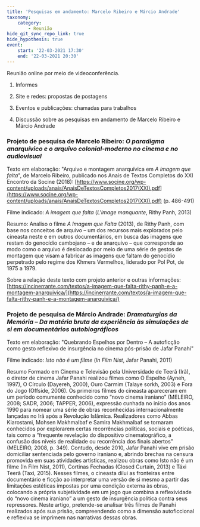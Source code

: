 ```yaml
---
title: 'Pesquisas em andamento: Marcelo Ribeiro e Márcio Andrade'
taxonomy:
    category:
        - Reunião
hide_git_sync_repo_link: true
hide_hypothesis: true
event:
    start: '22-03-2021 17:30'
    end: '22-03-2021 20:30'
---
```


Reunião online por meio de videoconferência.

1. Informes

2. Site e redes: propostas de postagens

3. Eventos e publicações: chamadas para trabalhos

4. Discussão sobre as pesquisas em andamento de Marcelo Ribeiro e Márcio Andrade

### Projeto de pesquisa de Marcelo Ribeiro: *O paradigma anarquívico e o arquivo colonial-moderno no cinema e no audiovisual*

Texto em elaboração: "Arquivo e montagem anarquívica em *A imagem que falta*", de Marcelo Ribeiro, publicado nos Anais de Textos Completos do XXI Encontro da Socine (2018): [https://www.socine.org/wp-content/uploads/anais/AnaisDeTextosCompletos2017(XXI).pdf](https://www.socine.org/wp-content/uploads/anais/AnaisDeTextosCompletos2017(XXI).pdf) (p. 486-491)

Filme indicado: *A imagem que falta* (*L'image manquante*, Rithy Panh, 2013)

Resumo:
Analiso o filme *A Imagem que Falta* (2013), de Rithy Panh, com base nos conceitos de arquivo – um dos recursos mais explorados pelo cineasta neste e em outros documentários, em busca das imagens que restam do genocídio cambojano – e de anarquivo – que corresponde ao modo como o arquivo é deslocado por meio de uma série de gestos de montagem que visam a fabricar as imagens que faltam do genocídio perpetrado pelo regime dos Khmers Vermelhos, liderado por Pol Pot, de 1975 a 1979.

Sobre a relação deste texto com projeto anterior e outras informações: [https://incinerrante.com/textos/a-imagem-que-falta-rithy-panh-e-a-montagem-anarquivica/](https://incinerrante.com/textos/a-imagem-que-falta-rithy-panh-e-a-montagem-anarquivica/)

### Projeto de pesquisa de Márcio Andrade: *Dramaturgias da Memória – Da matéria bruta da experiência às simulações de si em documentários autobiográficos*

Texto em elaboração: "Quebrando Espelhos por Dentro – A autoficção como gesto reflexivo de insurgência no cinema pós-prisão de Jafar Panahi"

Filme indicado: *Isto não é um filme* (*In Film Nist*, Jafar Panahi, 2011)

Resumo
Formado em Cinema e Televisão pela Universidade de Teerã (Irã), o diretor de cinema Jafar Panahi realizou filmes como O Espelho (Ayneh, 1997), O Círculo (Dayereh, 2000), Ouro Carmim (Talaye sorkh, 2003) e Fora do Jogo (Offside, 2006). Os primeiros filmes do cineasta apareceram em um período comumente conhecido como “novo cinema iraniano” (MELEIRO, 2008; SADR, 2006; TAPPER, 2006), expressão cunhada no início dos anos 1990 para nomear uma série de obras reconhecidas internacionalmente lançadas no Irã após a Revolução Islâmica. Realizadores como Abbas Kiarostami, Mohsen Makhmalbaf e Samira Makhmalbaf se tornaram conhecidos por explorarem certas recorrências políticas, sociais e poéticas, tais como a “frequente revelação do dispositivo cinematográfico, a confusão dos níveis de realidade ou recorrência dos finais abertos” (MELEIRO, 2008, p. 349). Contudo, desde 2010, Jafar Panahi vive em prisão domiciliar sentenciada pelo governo iraniano e, abrindo brechas na censura promovida em suas atividades artísticas, realizou obras como Isto não é um filme (In Film Nist, 2011), Cortinas Fechadas (Closed Curtain, 2013) e Táxi Teerã (Taxi, 2015). Nesses filmes, o cineasta dilui as fronteiras entre documentário e ficção ao interpretar uma versão de si mesmo a partir das limitações estéticas impostas por uma condição externa às obras, colocando a própria subjetividade em um jogo que combina a reflexividade do “novo cinema iraniano” a um gesto de insurgência política contra seus repressores. Neste artigo, pretende-se analisar três filmes de Panahi realizados após sua prisão, compreendendo como a dimensão autoficcional e reflexiva se imprimem nas narrativas dessas obras.